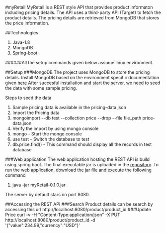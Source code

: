 #myRetail
MyRetail is a REST style API that provides product informaton including pricing details. The API uses a third-party API (Target) to fetch the product details. The pricing details are retrieved from MongoDB that stores the price information.

##Technologies
1. Java-1.8
2. MongoDB
3. Spring-boot

######All the setup commands given below assume linux environment.

##Setup
###MongoDB
The project uses MongoDB to store the pricing details.
Install MongoDB based on the environment specific documentation given [here](https://www.mongodb.com/download-center)
After succesful installation and start the server, we need to seed the data with some sample pricing.

Steps to seed the data

1. Sample pricing data is available in the pricing-data.json
2. Import the Pricing data
  1. mongoimport --db test --collection price --drop --file file_path price-data.json
3. Verify the import by using mongo console
  1. mongo - Start the mongo console
  2. use test - Switch the database to test
  3. db.price.find() - This command should display all the records in test database

###Web application
The web application hosting the REST API is build using spring boot. The final executable jar is uploaded in the [repository](build/libs).
To run the web application, download the jar file and execute the following command

1. java -jar myRetail-0.1.0.jar  

The server by default stars on port 8080.
 
##Accessing the REST API
###Search
Product details can be search by accessing this url
http://localhost:8080/product/product_id
###Update Price
curl -v -H "Content-Type:application/json" -X PUT http://localhost:8080/product/product_id -d '{"value":234.99,"currency":"USD"}'
 
